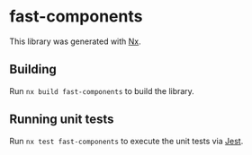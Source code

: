 # fast-components

This library was generated with [Nx](https://nx.dev).

## Building

Run `nx build fast-components` to build the library.

## Running unit tests

Run `nx test fast-components` to execute the unit tests via [Jest](https://jestjs.io).
